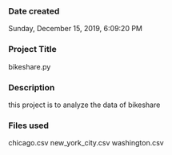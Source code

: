 ### Date created

Sunday, ‎December ‎15, ‎2019, ‏‎6:09:20 PM

### Project Title

bikeshare.py

### Description

this project is to analyze the data of bikeshare

### Files used
chicago.csv
new_york_city.csv
washington.csv



